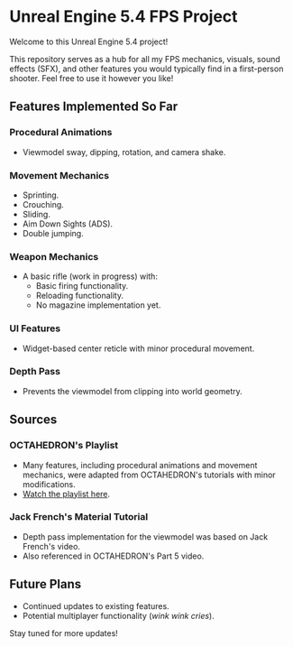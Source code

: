 # Unreal Engine 5.4 FPS Project

Welcome to this Unreal Engine 5.4 project!

This repository serves as a hub for all my FPS mechanics, visuals, sound effects (SFX), and other features you would typically find in a first-person shooter. Feel free to use it however you like!

## Features Implemented So Far

### Procedural Animations
- Viewmodel sway, dipping, rotation, and camera shake.

### Movement Mechanics
- Sprinting.
- Crouching.
- Sliding.
- Aim Down Sights (ADS).
- Double jumping.

### Weapon Mechanics
- A basic rifle (work in progress) with:
  - Basic firing functionality.
  - Reloading functionality.
  - No magazine implementation yet.

### UI Features
- Widget-based center reticle with minor procedural movement.

### Depth Pass
- Prevents the viewmodel from clipping into world geometry.

## Sources

### OCTAHEDRON's Playlist
- Many features, including procedural animations and movement mechanics, were adapted from OCTAHEDRON's tutorials with minor modifications.
- [Watch the playlist here](https://www.youtube.com/watch?v=TrS5oaimIII&list=PLxYB4IVFm8q6tf3boC1Nm4A8AB2RMCpXn).

### Jack French's Material Tutorial
- Depth pass implementation for the viewmodel was based on Jack French's video.
- Also referenced in OCTAHEDRON's Part 5 video.

## Future Plans
- Continued updates to existing features.
- Potential multiplayer functionality (*wink* *wink* *cries*).

Stay tuned for more updates!
